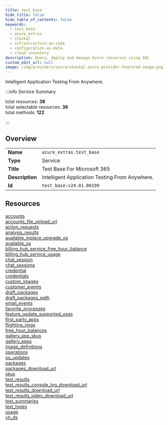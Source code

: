 ```yaml
---
title: test_base
hide_title: false
hide_table_of_contents: false
keywords:
  - test_base
  - azure_extras
  - stackql
  - infrastructure-as-code
  - configuration-as-data
  - cloud inventory
description: Query, deploy and manage Azure resources using SQL
custom_edit_url: null
image: /img/providers/azure/stackql-azure-provider-featured-image.png
---
```


Intelligent Application Testing From Anywhere.  
    
:::info Service Summary

<div class="row">
<div class="providerDocColumn">
<span>total resources:&nbsp;<b>38</b></span><br />
<span>total selectable resources:&nbsp;<b>36</b></span><br />
<span>total methods:&nbsp;<b>122</b></span><br />
</div>
</div>

:::

## Overview
<table><tbody>
<tr><td><b>Name</b></td><td><code>azure_extras.test_base</code></td></tr>
<tr><td><b>Type</b></td><td>Service</td></tr>
<tr><td><b>Title</b></td><td>Test Base For Microsoft 365</td></tr>
<tr><td><b>Description</b></td><td>Intelligent Application Testing From Anywhere.</td></tr>
<tr><td><b>Id</b></td><td><code>test_base:v24.01.00199</code></td></tr>
</tbody></table>

## Resources
<div class="row">
<div class="providerDocColumn">
<a href="/providers/azure_extras/test_base/accounts/">accounts</a><br />
<a href="/providers/azure_extras/test_base/accounts_file_upload_url/">accounts_file_upload_url</a><br />
<a href="/providers/azure_extras/test_base/action_requests/">action_requests</a><br />
<a href="/providers/azure_extras/test_base/analysis_results/">analysis_results</a><br />
<a href="/providers/azure_extras/test_base/available_inplace_upgrade_os/">available_inplace_upgrade_os</a><br />
<a href="/providers/azure_extras/test_base/available_os/">available_os</a><br />
<a href="/providers/azure_extras/test_base/billing_hub_service_free_hour_balance/">billing_hub_service_free_hour_balance</a><br />
<a href="/providers/azure_extras/test_base/billing_hub_service_usage/">billing_hub_service_usage</a><br />
<a href="/providers/azure_extras/test_base/chat_session/">chat_session</a><br />
<a href="/providers/azure_extras/test_base/chat_sessions/">chat_sessions</a><br />
<a href="/providers/azure_extras/test_base/credential/">credential</a><br />
<a href="/providers/azure_extras/test_base/credentials/">credentials</a><br />
<a href="/providers/azure_extras/test_base/custom_images/">custom_images</a><br />
<a href="/providers/azure_extras/test_base/customer_events/">customer_events</a><br />
<a href="/providers/azure_extras/test_base/draft_packages/">draft_packages</a><br />
<a href="/providers/azure_extras/test_base/draft_packages_path/">draft_packages_path</a><br />
<a href="/providers/azure_extras/test_base/email_events/">email_events</a><br />
<a href="/providers/azure_extras/test_base/favorite_processes/">favorite_processes</a><br />
<a href="/providers/azure_extras/test_base/feature_update_supported_oses/">feature_update_supported_oses</a><br />
</div>
<div class="providerDocColumn">
<a href="/providers/azure_extras/test_base/first_party_apps/">first_party_apps</a><br />
<a href="/providers/azure_extras/test_base/flighting_rings/">flighting_rings</a><br />
<a href="/providers/azure_extras/test_base/free_hour_balances/">free_hour_balances</a><br />
<a href="/providers/azure_extras/test_base/gallery_app_skus/">gallery_app_skus</a><br />
<a href="/providers/azure_extras/test_base/gallery_apps/">gallery_apps</a><br />
<a href="/providers/azure_extras/test_base/image_definitions/">image_definitions</a><br />
<a href="/providers/azure_extras/test_base/operations/">operations</a><br />
<a href="/providers/azure_extras/test_base/os_updates/">os_updates</a><br />
<a href="/providers/azure_extras/test_base/packages/">packages</a><br />
<a href="/providers/azure_extras/test_base/packages_download_url/">packages_download_url</a><br />
<a href="/providers/azure_extras/test_base/skus/">skus</a><br />
<a href="/providers/azure_extras/test_base/test_results/">test_results</a><br />
<a href="/providers/azure_extras/test_base/test_results_console_log_download_url/">test_results_console_log_download_url</a><br />
<a href="/providers/azure_extras/test_base/test_results_download_url/">test_results_download_url</a><br />
<a href="/providers/azure_extras/test_base/test_results_video_download_url/">test_results_video_download_url</a><br />
<a href="/providers/azure_extras/test_base/test_summaries/">test_summaries</a><br />
<a href="/providers/azure_extras/test_base/test_types/">test_types</a><br />
<a href="/providers/azure_extras/test_base/usage/">usage</a><br />
<a href="/providers/azure_extras/test_base/vh_ds/">vh_ds</a><br />
</div>
</div>
